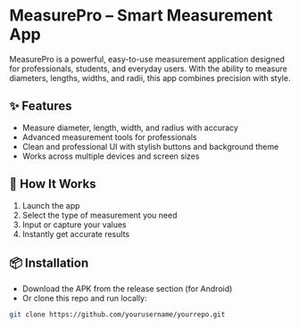 # MeasurePro – Smart Measurement App

MeasurePro is a powerful, easy-to-use measurement application designed for professionals, students, and everyday users. With the ability to measure diameters, lengths, widths, and radii, this app combines precision with style.  

## ✨ Features
- Measure diameter, length, width, and radius with accuracy  
- Advanced measurement tools for professionals  
- Clean and professional UI with stylish buttons and background theme  
- Works across multiple devices and screen sizes  

## 🚀 How It Works
1. Launch the app  
2. Select the type of measurement you need  
3. Input or capture your values  
4. Instantly get accurate results  

## 📦 Installation
- Download the APK from the release section (for Android)  
- Or clone this repo and run locally:  
```bash
git clone https://github.com/yourusername/yourrepo.git
